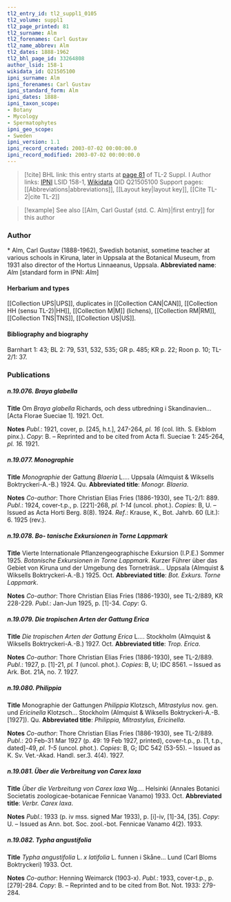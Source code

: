 ```yaml
---
tl2_entry_id: tl2_suppl1_0105
tl2_volume: suppl1
tl2_page_printed: 81
tl2_surname: Alm
tl2_forenames: Carl Gustav
tl2_name_abbrev: Alm
tl2_dates: 1888-1962
tl2_bhl_page_id: 33264808
author_lsid: 158-1
wikidata_id: Q21505100
ipni_surname: Alm
ipni_forenames: Carl Gustav
ipni_standard_form: Alm
ipni_dates: 1888-
ipni_taxon_scope: 
- Botany
- Mycology
- Spermatophytes
ipni_geo_scope: 
- Sweden
ipni_version: 1.1
ipni_record_created: 2003-07-02 00:00:00.0
ipni_record_modified: 2003-07-02 00:00:00.0
---
```


> [!cite] BHL link: this entry starts at [page 81](https://www.biodiversitylibrary.org/page/33264808) of TL-2 Suppl. I
> Author links: [IPNI](https://www.ipni.org/a/158-1) LSID 158-1, [Wikidata](https://www.wikidata.org/wiki/Q21505100) QID Q21505100
> Support pages: [[Abbreviations|abbreviations]], [[Layout key|layout key]], [[Cite TL-2|cite TL-2]]

> [!example] See also [[Alm, Carl Gustaf {std. C. Alm}|first entry]] for this author

### Author

\* Alm, Carl Gustav (1888-1962), Swedish botanist, sometime teacher at various schools in Kiruna, later in Uppsala at the Botanical Museum, from 1931 also director of the Hortus Linnaeanus, Uppsala. 
**Abbreviated name**: *Alm* \[standard form in IPNI: *Alm*\]

#### Herbarium and types

[[Collection UPS|UPS]], duplicates in [[Collection CAN|CAN]], [[Collection HH (sensu TL-2)|HH]], [[Collection M|M]] (lichens), [[Collection RM|RM]], [[Collection TNS|TNS]], [[Collection US|US]].

#### Bibliography and biography

Barnhart 1: 43; BL 2: 79, 531, 532, 535; GR p. 485; KR p. 22; Roon p. 10; TL-2/1: 37.

### Publications

##### n.19.076. Braya glabella

**Title**
Om *Braya glabella* Richards, och dess utbredning i Skandinavien... \[Acta Florae Sueciae 1\]. 1921. Oct.

**Notes**
*Publ*.: 1921, cover, p. \[245, h.t.\], 247-264, *pl. 16* (col. lith. S. Ekblom pinx.). *Copy*: B. – Reprinted and to be cited from Acta fl. Sueciae 1: 245-264, *pl. 16.* 1921.

##### n.19.077. Monographie

**Title**
*Monographie* der Gattung *Blaeria* L.... Uppsala (Almquist & Wiksells Boktryckeri-A.-B.) 1924. Qu.
**Abbreviated title**: *Monogr. Blaeria*.

**Notes**
*Co-author*: Thore Christian Elias Fries (1886-1930), see TL-2/1: 889.
*Publ*.: 1924, cover-t.p., p. \[221\]-268, *pl. 1-14* (uncol. phot.). *Copies*: B, U. – Issued as Acta Horti Berg. 8(8). 1924.
*Ref*.: Krause, K., Bot. Jahrb. 60 (Lit.): 6. 1925 (rev.).

##### n.19.078. Bo- tanische Exkursionen in Torne Lappmark

**Title**
Vierte Internationale Pflanzengeographische Exkursion (I.P.E.) Sommer 1925. *Botanische Exkursionen in Torne Lappmark*. Kurzer Führer über das Gebiet von Kiruna und der Umgebung des Torneträsk... Uppsala (Almquist & Wiksells Boktryckeri-A.-B.) 1925. Oct.
**Abbreviated title**: *Bot. Exkurs. Torne Lappmark*.

**Notes**
*Co-author*: Thore Christian Elias Fries (1886-1930), see TL-2/889, KR 228-229.
*Publ*.: Jan-Jun 1925, p. \[1\]-34. *Copy*: G.

##### n.19.079. Die tropischen Arten der Gattung Erica

**Title**
*Die tropischen Arten der Gattung Erica* L.... Stockholm (Almquist & Wiksells Boktryckeri-A.-B.) 1927. Oct.
**Abbreviated title**: *Trop. Erica*.

**Notes**
*Co-author*: Thore Christian Elias Fries (1886-1930), see TL-2/889.
*Publ*.: 1927, p. \[1\]-21, *pl. 1* (uncol. phot.). *Copies*: B, U; IDC 8561. – Issued as Ark. Bot. 21A, no. 7. 1927.

##### n.19.080. Philippia

**Title**
Monographie der Gattungen *Philippia* Klotzsch, *Mitrastylus* nov. gen. und *Ericinella* Klotzsch... Stockholm (Almquist & Wiksells Boktryckeri-A.-B. \[1927\]). Qu.
**Abbreviated title**: *Philippia, Mitrastylus, Ericinella*.

**Notes**
*Co-author*: Thore Christian Elias Fries (1886-1930), see TL-2/889.
*Publ*.: 20 Feb-31 Mar 1927 (p. 49: 19 Feb 1927, printed), cover-t.p., p. \[1, t.p., dated\]-49, *pl. 1-5* (uncol. phot.). *Copies*: B, G; IDC 542 (53-55). – Issued as K. Sv. Vet.-Akad. Handl. ser.3. 4(4). 1927.

##### n.19.081. Über die Verbreitung von Carex laxa

**Title**
*Über die Verbreitung von Carex laxa* Wg.... Helsinki (Annales Botanici Societatis zoologicae-botanicae Fennicae Vanamo) 1933. Oct.
**Abbreviated title**: *Verbr. Carex laxa*.

**Notes**
*Publ*.: 1933 (p. iv mss. signed Mar 1933), p. \[i\]-iv, \[1\]-34, \[35\]. *Copy*: U. – Issued as Ann. bot. Soc. zool.-bot. Fennicae Vanamo 4(2). 1933.

##### n.19.082. Typha angustifolia

**Title**
*Typha angustifolia* L. *x latifolia* L. funnen i Skåne... Lund (Carl Bloms Boktryckeri) 1933. Oct.

**Notes**
*Co-author*: Henning Weimarck (1903-x).
*Publ*.: 1933, cover-t.p., p. \[279\]-284. *Copy*: B. – Reprinted and to be cited from Bot. Not. 1933: 279-284.

